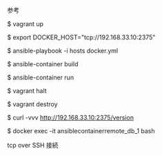 参考



$ vagrant up

$ export DOCKER_HOST="tcp://192.168.33.10:2375"

$ ansible-playbook -i hosts docker.yml

$ ansible-container build

$ ansible-container run






$ vagrant halt

$ vagrant destroy

$ curl -vvv http://192.168.33.10:2375/version

$ docker exec -it ansiblecontainerremote_db_1 bash

tcp over SSH 接続

